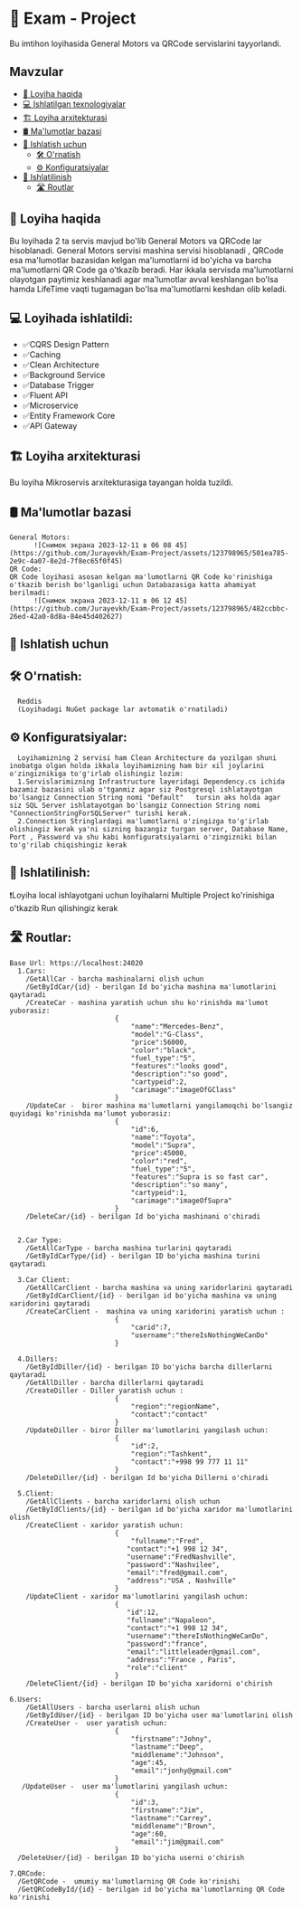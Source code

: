# 🚀 Exam - Project

Bu imtihon loyihasida General Motors va QRCode servislarini tayyorlandi.

## Mavzular

- [📖 Loyiha haqida](#loyiha-haqida)
- [💻 Ishlatilgan texnologiyalar](#ishlatilgan-texnologiyalar)
- [🏗 Loyiha arxitekturasi](#loyiha-arxitekturasi)
- [🛢 Ma'lumotlar bazasi](#malumotlar-bazasi)
- [🚀 Ishlatish uchun](#ishlatish-uchun)
  - [🛠 O'rnatish](#ornatish)
  - [⚙️ Konfiguratsiyalar](#konfiguratsiyalar)
- [🔧 Ishlatilinish](#ishlatish)
  - [🛣 Routlar](#routlar)


## 📖 Loyiha haqida

Bu loyihada 2 ta servis mavjud bo'lib General Motors va QRCode lar hisoblanadi. General Motors servisi mashina servisi hisoblanadi , QRCode esa ma'lumotlar bazasidan kelgan ma'lumotlarni id bo'yicha va barcha ma'lumotlarni QR Code ga o'tkazib beradi. Har ikkala servisda ma'lumotlarni olayotgan paytimiz keshlanadi agar ma'lumotlar avval keshlangan bo'lsa hamda LifeTime vaqti tugamagan bo'lsa ma'lumotlarni keshdan olib keladi.

## 💻 Loyihada ishlatildi:

- ✅CQRS Design Pattern
- ✅Caching
- ✅Clean Architecture
- ✅Background Service
- ✅Database Trigger
- ✅Fluent API
- ✅Microservice
- ✅Entity Framework Core
- ✅API Gateway

## 🏗 Loyiha arxitekturasi

Bu loyiha Mikroservis arxitekturasiga tayangan holda tuzildi.

## 🛢 Ma'lumotlar bazasi
    General Motors:
          ![Снимок экрана 2023-12-11 в 06 08 45](https://github.com/Jurayevkh/Exam-Project/assets/123798965/501ea785-2e9c-4a07-8e2d-7f8ec65f0f45)
    QR Code:
    QR Code loyihasi asosan kelgan ma'lumotlarni QR Code ko'rinishiga o'tkazib berish bo'lganligi uchun Databazasiga katta ahamiyat berilmadi:
          ![Снимок экрана 2023-12-11 в 06 12 45](https://github.com/Jurayevkh/Exam-Project/assets/123798965/482ccbbc-26ed-42a0-8d8a-84e45d402627)

## 🚀 Ishlatish uchun
  ## 🛠 O'rnatish:
      Reddis
      (Loyihadagi NuGet package lar avtomatik o'rnatiladi)
  ## ⚙️ Konfiguratsiyalar:
      Loyihamizning 2 servisi ham Clean Architecture da yozilgan shuni inobatga olgan holda ikkala loyihamizning ham bir xil joylarini o'zingiznikiga to'g'irlab olishingiz lozim:
      1.Servislarimizning Infrastructure layeridagi Dependency.cs ichida bazamiz bazasini ulab o'tganmiz agar siz Postgresql ishlatayotgan bo'lsangiz Connection String nomi "Default"   tursin aks holda agar siz SQL Server ishlatayotgan bo'lsangiz Connection String nomi "ConnectionStringForSQLServer" turishi kerak.
      2.Connection Stringlardagi ma'lumotlarni o'zingizga to'g'irlab olishingiz kerak ya'ni sizning bazangiz turgan server, Database Name, Port , Password va shu kabi konfiguratsiyalarni o'zingizniki bilan to'g'rilab chiqishingiz kerak

## 🔧 Ishlatilinish:
  ❗️Loyiha local ishlayotgani uchun loyihalarni Multiple Project ko'rinishiga o'tkazib Run qilishingiz kerak
  ##  🛣 Routlar:
    Base Url: https://localhost:24020
      1.Cars:
        /GetAllCar - barcha mashinalarni olish uchun
        /GetByIdCar/{id} - berilgan Id bo'yicha mashina ma'lumotlarini qaytaradi
        /CreateCar - mashina yaratish uchun shu ko'rinishda ma'lumot yuborasiz:
                              {
                                  "name":"Mercedes-Benz",
                                  "model":"G-Class",
                                  "price":56000,
                                  "color":"black",
                                  "fuel_type":"5",
                                  "features":"looks good",
                                  "description":"so good",
                                  "cartypeid":2,
                                  "carimage":"imageOfGClass"
                              }
        /UpdateCar -  biror mashina ma'lumotlarni yangilamoqchi bo'lsangiz quyidagi ko'rinishda ma'lumot yuborasiz:
                              {
                                  "id":6,
                                  "name":"Toyota",
                                  "model":"Supra",
                                  "price":45000,
                                  "color":"red",
                                  "fuel_type":"5",
                                  "features":"Supra is so fast car",
                                  "description":"so many",
                                  "cartypeid":1,
                                  "carimage":"imageOfSupra"
                              }
        /DeleteCar/{id} - berilgan Id bo'yicha mashinani o'chiradi
      
      
      2.Car Type:
        /GetAllCarType - barcha mashina turlarini qaytaradi
        /GetByIdCarType/{id} - berilgan ID bo'yicha mashina turini qaytaradi

      3.Car Client:
        /GetAllCarClient - barcha mashina va uning xaridorlarini qaytaradi
        /GetByIdCarClient/{id} - berilgan id bo'yicha mashina va uning xaridorini qaytaradi
        /CreateCarClient -  mashina va uning xaridorini yaratish uchun :
                              {
                                  "carid":7,
                                  "username":"thereIsNothingWeCanDo"
                              }              

      4.Dillers:
        /GetByIdDiller/{id} - berilgan ID bo'yicha barcha dillerlarni  qaytaradi
        /GetAllDiller - barcha dillerlarni qaytaradi
        /CreateDiller - Diller yaratish uchun :
                              {
                                  "region":"regionName",
                                  "contact":"contact"
                              }
        /UpdateDiller - biror Diller ma'lumotlarini yangilash uchun:
                              {
                                  "id":2,
                                  "region":"Tashkent",
                                  "contact":"+998 99 777 11 11"
                              }  
        /DeleteDiller/{id} - berilgan Id bo'yicha Dillerni o'chiradi                    
        
      5.Client:
        /GetAllClients - barcha xaridorlarni olish uchun
        /GetByIdClients/{id} - berilgan id bo'yicha xaridor ma'lumotlarini olish
        /CreateClient - xaridor yaratish uchun:
                              {
                                  "fullname":"Fred",
                                 "contact":"+1 998 12 34",
                                 "username":"FredNashville",
                                 "password":"Nashvilee",
                                 "email":"fred@gmail.com",
                                 "address":"USA , Nashville"
                              }
        /UpdateClient - xaridor ma'lumotlarini yangilash uchun:
                              {
                                 "id":12,
                                 "fullname":"Napaleon",
                                 "contact":"+1 998 12 34",
                                 "username":"thereIsNothingWeCanDo",
                                 "password":"france",
                                 "email":"littleleader@gmail.com",
                                 "address":"France , Paris",
                                 "role":"client"
                              }
        /DeleteClient/{id} - berilgan ID bo'yicha xaridorni o'chirish
    
    6.Users:
        /GetAllUsers - barcha userlarni olish uchun
        /GetByIdUser/{id} - berilgan ID bo'yicha user ma'lumotlarini olish
        /CreateUser -  user yaratish uchun:
                              {
                                  "firstname":"Johny",
                                  "lastname":"Deep",
                                  "middlename":"Johnson",
                                  "age":45,
                                  "email":"jonhy@gmail.com"
                              }
       /UpdateUser -  user ma'lumotlarini yangilash uchun:
                              {
                                  "id":3,
                                  "firstname":"Jim",
                                  "lastname":"Carrey",
                                  "middlename":"Brown",
                                  "age":60,
                                  "email":"jim@gmail.com"
                              }
      /DeleteUser/{id} - berilgan ID bo'yicha userni o'chirish
    
    7.QRCode:
      /GetQRCode -  umumiy ma'lumotlarning QR Code ko'rinishi
      /GetQRCodeById/{id} - berilgan id bo'yicha ma'lumotlarning QR Code ko'rinishi
      
